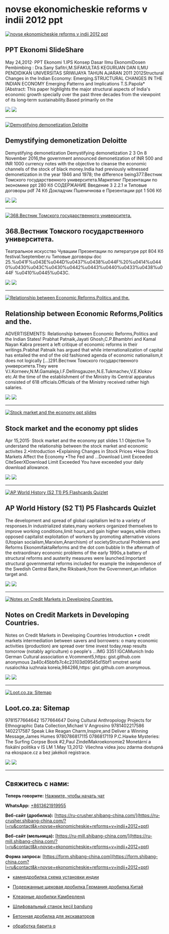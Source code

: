 # novse ekonomicheskie reforms v indii 2012 ppt

<a href="https://swt.shibang-china.com/?l=ru&img&k=novse+ekonomicheskie+reforms+v+indii+2012+ppt" target="_blank">![novse ekonomicheskie reforms v indii 2012 ppt](http://static.shibang-china.com/all-800x300/597.jpg)</a>

## PPT Ekonomi SlideShare
May 24,2012· PPT Ekonomi 1.IPS Konsep Dasar Ilmu EkonomiDosen Pembimbing : Dra.Sany Safitri,M.SiFAKULTAS KEGURUAN DAN ILMU PENDIDIKAN UNIVERSITAS SRIWIJAYA TAHUN AJARAN 2011 2012Structural Changes in the Indian Economy: Emerging.STRUCTURAL CHANGES IN THE INDIAN ECONOMY Emerging Patterns and Implications T.S.Papola* [Abstract: This paper highlights the major structural aspects of India's economic growth specially over the past three decades from the viewpoint of its long‐term sustainability.Based primarily on the


<a href="https://whatsapp.shibangsoft.com/WhatsApp.php" target="_blank" title="WhatsApp">![](http://static.shibang-china.com/icon/whatsapp.png)</a> <a href="https://swt.shibang-china.com/?l=ru&icon&k=novse+ekonomicheskie+reforms+v+indii+2012+ppt" target="_blank">![](http://static.shibang-china.com/icon/chat-ru.png)</a>

---

<a href="https://swt.shibang-china.com/?l=ru&img&k=novse+ekonomicheskie+reforms+v+indii+2012+ppt" target="_blank">![Demystifying demonetization Deloitte](http://static.shibang-china.com/all-800x300/1460.jpg)</a>

## Demystifying demonetization Deloitte
Demystifying demonetization Demystifying demonetization 2 3 On 8 November 2016,the government announced demonetization of INR 500 and INR 1000 currency notes with the objective to cleanse the economic channels of the stock of black money.India had previously witnessed demonetization in the year 1946 and 1978; the difference being377.Вестник Томского государственного университета.Маркетинг Презентации по экономике ppt 280 Кб СОДЕРЖАНИЕ Введение 3 2.2.1 и Типовые договоры pdf 74 Кб Докладчик Пшеничнова е Презентации ppt 1 506 Кб


<a href="https://whatsapp.shibangsoft.com/WhatsApp.php" target="_blank" title="WhatsApp">![](http://static.shibang-china.com/icon/whatsapp.png)</a> <a href="https://swt.shibang-china.com/?l=ru&icon&k=novse+ekonomicheskie+reforms+v+indii+2012+ppt" target="_blank">![](http://static.shibang-china.com/icon/chat-ru.png)</a>

---

<a href="https://swt.shibang-china.com/?l=ru&img&k=novse+ekonomicheskie+reforms+v+indii+2012+ppt" target="_blank">![368.Вестник Томского государственного университета.](http://static.shibang-china.com/all-800x300/762.jpg)</a>

## 368.Вестник Томского государственного университета.
Театральное искусство Чувашии Презентации по литературе ppt 804 Кб festival.1september.ru Типовые договоры doc 25.%u041F%u043E%u044D%u0437%u0438%u044F%20%u0414%u0440%u0430%u043C%u0430%u0442%u0443%u0440%u0433%u0438%u044F %u0410%u0445%u043C.


<a href="https://whatsapp.shibangsoft.com/WhatsApp.php" target="_blank" title="WhatsApp">![](http://static.shibang-china.com/icon/whatsapp.png)</a> <a href="https://swt.shibang-china.com/?l=ru&icon&k=novse+ekonomicheskie+reforms+v+indii+2012+ppt" target="_blank">![](http://static.shibang-china.com/icon/chat-ru.png)</a>

---

<a href="https://swt.shibang-china.com/?l=ru&img&k=novse+ekonomicheskie+reforms+v+indii+2012+ppt" target="_blank">![Relationship between Economic Reforms,Politics and the.](http://static.shibang-china.com/all-800x300/1091.jpg)</a>

## Relationship between Economic Reforms,Politics and the.
ADVERTISEMENTS: Relationship between Economic Reforms,Politics and the Indian States! Prabhat Patnaik,Jayati Ghosh,C.P.Bhambhri and Kamal Nayan Kabra present a left critique of economic reforms in their writings.Prabhat Patnaik has argued that while internationalization of capital has entailed the end of the old fashioned agenda of economic nationalism,it does not logically […]291.Вестник Томского государственного университета.They were V.I.Korneev,N.M.Gamaleja,I.F.Dellinsgauzen,N.E.Tukmachev,V.E.Klokov etc.At the time of the establishment of the Ministry its Central apparatus consisted of 618 officials.Officials of the Ministry received rather high salaries.


<a href="https://whatsapp.shibangsoft.com/WhatsApp.php" target="_blank" title="WhatsApp">![](http://static.shibang-china.com/icon/whatsapp.png)</a> <a href="https://swt.shibang-china.com/?l=ru&icon&k=novse+ekonomicheskie+reforms+v+indii+2012+ppt" target="_blank">![](http://static.shibang-china.com/icon/chat-ru.png)</a>

---

<a href="https://swt.shibang-china.com/?l=ru&img&k=novse+ekonomicheskie+reforms+v+indii+2012+ppt" target="_blank">![Stock market and the economy ppt slides](http://static.shibang-china.com/all-800x300/729.jpg)</a>

## Stock market and the economy ppt slides
Apr 15,2015· Stock market and the economy ppt slides 1.1 Objective To understand the relationship between the stock market and economic activites 2.•Introduction •Explaining Changes in Stock Prices •How Stock Markets Affect the Economy •The Fed and …Download Limit Exceeded CiteSeerXDownload Limit Exceeded You have exceeded your daily download allowance.


<a href="https://whatsapp.shibangsoft.com/WhatsApp.php" target="_blank" title="WhatsApp">![](http://static.shibang-china.com/icon/whatsapp.png)</a> <a href="https://swt.shibang-china.com/?l=ru&icon&k=novse+ekonomicheskie+reforms+v+indii+2012+ppt" target="_blank">![](http://static.shibang-china.com/icon/chat-ru.png)</a>

---

<a href="https://swt.shibang-china.com/?l=ru&img&k=novse+ekonomicheskie+reforms+v+indii+2012+ppt" target="_blank">![AP World History (S2 T1) P5 Flashcards Quizlet](http://static.shibang-china.com/all-800x300/511.jpg)</a>

## AP World History (S2 T1) P5 Flashcards Quizlet
The development and spread of global capitalism led to a variety of responses.In industrialized states,many workers organized themselves to improve working conditions,limit hours,and gain higher wages,while others opposed capitalist exploitation of workers by promoting alternative visions (Utopian socialism,Marxism,Anarchism) of societyStructural Problems and Reforms EkonomifaktaReforms and the dot com bubble In the aftermath of the extraordinary economic problems of the early 1990s,a battery of structural reforms and austerity measures were launched.Important structural governmental reforms included for example the independence of the Swedish Central Bank,the Riksbank,from the Government,an inflation target and.


<a href="https://whatsapp.shibangsoft.com/WhatsApp.php" target="_blank" title="WhatsApp">![](http://static.shibang-china.com/icon/whatsapp.png)</a> <a href="https://swt.shibang-china.com/?l=ru&icon&k=novse+ekonomicheskie+reforms+v+indii+2012+ppt" target="_blank">![](http://static.shibang-china.com/icon/chat-ru.png)</a>

---

<a href="https://swt.shibang-china.com/?l=ru&img&k=novse+ekonomicheskie+reforms+v+indii+2012+ppt" target="_blank">![Notes on Credit Markets in Developing Countries.](http://static.shibang-china.com/all-800x300/100.jpg)</a>

## Notes on Credit Markets in Developing Countries.
Notes on Credit Markets in Developing Countries Introduction  • credit markets intermediation between savers and borrowers: o many economic activities (production) are spread over time invest today,reap results tomorrow (notably agriculture) o people's …IMG 3351 IGCAMunich Indo German Cultural association e.Vcomment5,https: gist.github.com anonymous 2a40c45bbfb7c4c23103d09545d15bf1 smotret serial rusalochka iuzhnaia koreia,984266,https: gist.github.com anonymous.


<a href="https://whatsapp.shibangsoft.com/WhatsApp.php" target="_blank" title="WhatsApp">![](http://static.shibang-china.com/icon/whatsapp.png)</a> <a href="https://swt.shibang-china.com/?l=ru&icon&k=novse+ekonomicheskie+reforms+v+indii+2012+ppt" target="_blank">![](http://static.shibang-china.com/icon/chat-ru.png)</a>

---

<a href="https://swt.shibang-china.com/?l=ru&img&k=novse+ekonomicheskie+reforms+v+indii+2012+ppt" target="_blank">![Loot.co.za: Sitemap](http://static.shibang-china.com/all-800x300/1249.jpg)</a>

## Loot.co.za: Sitemap
9781577664642 1577664647 Doing Cultural Anthropology Projects for Ethnographic Data Collection,Michael V Angrosino 9781402217586 1402217587 Speak Like Reagan Charm,Inspire,and Deliver a Winning Message,James Humes 9780786817115 0786817119 P.C.Hawke Mysteries: The Surfing Corpse Book #2,Paul ZindelMakroekonomie2 Monetární a fiskální politika v IS LM 1.May 13,2012· Všechna videa jsou zdarma dostupná na ekospace.cz a bez jakékoli registrace.


<a href="https://whatsapp.shibangsoft.com/WhatsApp.php" target="_blank" title="WhatsApp">![](http://static.shibang-china.com/icon/whatsapp.png)</a> <a href="https://swt.shibang-china.com/?l=ru&icon&k=novse+ekonomicheskie+reforms+v+indii+2012+ppt" target="_blank">![](http://static.shibang-china.com/icon/chat-ru.png)</a>

---
## Свяжитесь с нами:

**Теперь говорите:** [Нажмите, чтобы начать чат](https://swt.shibang-china.com?l=ru&contact&k=novse+ekonomicheskie+reforms+v+indii+2012+ppt)

**WhatsApp:**  [+8613621919955](https://whatsapp.shibangsoft.com/WhatsApp.php)

**Веб-сайт (дробилка):** [https://ru-crusher.shibang-china.com/](https://ru-crusher.shibang-china.com/?l=ru&contact&k=novse+ekonomicheskie+reforms+v+indii+2012+ppt)

**Веб-сайт (мельница):** [https://ru-mill.shibang-china.com/](https://ru-mill.shibang-china.com/?l=ru&contact&k=novse+ekonomicheskie+reforms+v+indii+2012+ppt)

**Форма запроса:** [https://form.shibang-china.com](https://form.shibang-china.com?l=ru&contact&k=novse+ekonomicheskie+reforms+v+indii+2012+ppt)

* [камнедробилка схема установки индии](../18/%D0%BA%D0%B0%D0%BC%D0%BD%D0%B5%D0%B4%D1%80%D0%BE%D0%B1%D0%B8%D0%BB%D0%BA%D0%B0%20%D1%81%D1%85%D0%B5%D0%BC%D0%B0%20%D1%83%D1%81%D1%82%D0%B0%D0%BD%D0%BE%D0%B2%D0%BA%D0%B8%20%D0%B8%D0%BD%D0%B4%D0%B8%D0%B8.md)

* [Подержанные щековая дробилка Германия дробилка Китай](../18/%D0%9F%D0%BE%D0%B4%D0%B5%D1%80%D0%B6%D0%B0%D0%BD%D0%BD%D1%8B%D0%B5%20%D1%89%D0%B5%D0%BA%D0%BE%D0%B2%D0%B0%D1%8F%20%D0%B4%D1%80%D0%BE%D0%B1%D0%B8%D0%BB%D0%BA%D0%B0%20%D0%93%D0%B5%D1%80%D0%BC%D0%B0%D0%BD%D0%B8%D1%8F%20%D0%B4%D1%80%D0%BE%D0%B1%D0%B8%D0%BB%D0%BA%D0%B0%20%D0%9A%D0%B8%D1%82%D0%B0%D0%B9.md)

* [Клеарные дробилки Камберленд](../20/%D0%9A%D0%BB%D0%B5%D0%B0%D1%80%D0%BD%D1%8B%D0%B5%20%D0%B4%D1%80%D0%BE%D0%B1%D0%B8%D0%BB%D0%BA%D0%B8%20%D0%9A%D0%B0%D0%BC%D0%B1%D0%B5%D1%80%D0%BB%D0%B5%D0%BD%D0%B4.md)

* [Шлифовальный станок kecil bandung](../18/%D0%A8%D0%BB%D0%B8%D1%84%D0%BE%D0%B2%D0%B0%D0%BB%D1%8C%D0%BD%D1%8B%D0%B9%20%D1%81%D1%82%D0%B0%D0%BD%D0%BE%D0%BA%20kecil%20bandung.md)

* [Бетонная дробилка для экскаваторов](../20/%D0%91%D0%B5%D1%82%D0%BE%D0%BD%D0%BD%D0%B0%D1%8F%20%D0%B4%D1%80%D0%BE%D0%B1%D0%B8%D0%BB%D0%BA%D0%B0%20%D0%B4%D0%BB%D1%8F%20%D1%8D%D0%BA%D1%81%D0%BA%D0%B0%D0%B2%D0%B0%D1%82%D0%BE%D1%80%D0%BE%D0%B2.md)

* [обработка барита q](../17/%D0%BE%D0%B1%D1%80%D0%B0%D0%B1%D0%BE%D1%82%D0%BA%D0%B0%20%D0%B1%D0%B0%D1%80%D0%B8%D1%82%D0%B0%20q.md)